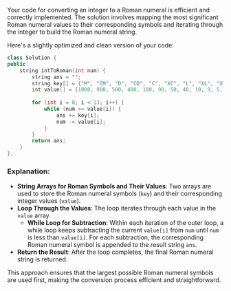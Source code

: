 Your code for converting an integer to a Roman numeral is efficient and correctly implemented. The solution involves mapping the most significant Roman numeral values to their corresponding symbols and iterating through the integer to build the Roman numeral string.

Here's a slightly optimized and clean version of your code:

```cpp
class Solution {
public:
    string intToRoman(int num) {
        string ans = "";
        string key[] = {"M", "CM", "D", "CD", "C", "XC", "L", "XL", "X", "IX", "V", "IV", "I"};
        int value[] = {1000, 900, 500, 400, 100, 90, 50, 40, 10, 9, 5, 4, 1};
        
        for (int i = 0; i < 13; i++) {
            while (num >= value[i]) {
                ans += key[i];
                num -= value[i];
            }
        }
        return ans;
    }
};
```

### Explanation:
- **String Arrays for Roman Symbols and Their Values**: Two arrays are used to store the Roman numeral symbols (`key`) and their corresponding integer values (`value`).
- **Loop Through the Values**: The loop iterates through each value in the `value` array.
  - **While Loop for Subtraction**: Within each iteration of the outer loop, a while loop keeps subtracting the current `value[i]` from `num` until `num` is less than `value[i]`. For each subtraction, the corresponding Roman numeral symbol is appended to the result string `ans`.
- **Return the Result**: After the loop completes, the final Roman numeral string is returned.

This approach ensures that the largest possible Roman numeral symbols are used first, making the conversion process efficient and straightforward.